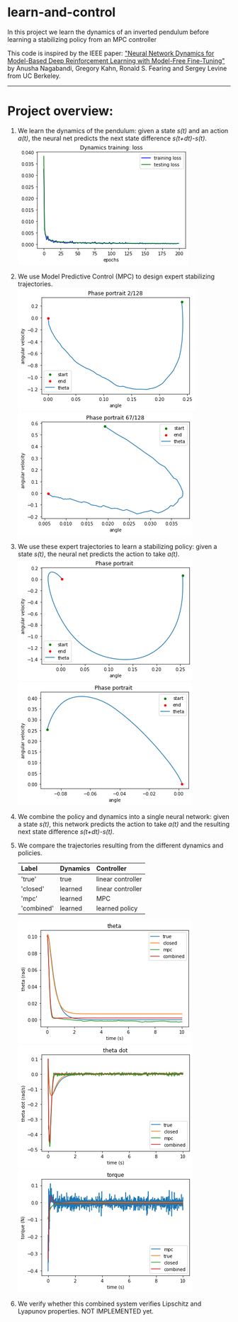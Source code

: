# learn-and-control

In this project we learn the dynamics of an inverted pendulum before learning a stabilizing policy from an MPC controller


This code is inspired by the IEEE paper:
["Neural Network Dynamics for Model-Based Deep Reinforcement Learning with Model-Free Fine-Tuning"](https://ieeexplore.ieee.org/abstract/document/8463189)
by Anusha Nagabandi, Gregory Kahn, Ronald S. Fearing and Sergey Levine from UC Berkeley.

---
# Project overview:
1. We learn the dynamics of the pendulum: given a state *s(t)* and an action *a(t)*, the neural net predicts the next state difference *s(t+dt)-s(t)*.
    ![Dynamics training loss](Plots/Dynamics_training_loss.png "Training loss for the dynamics")
    
2. We use Model Predictive Control (MPC) to design expert stabilizing trajectories.
    ![A trajectory generated by MPC](Plots/Expert_MPC_traj.png "An expert MPC trajectory")
    ![Another trajectory generated by MPC](Plots/Expert_MPC_traj2.png "Another expert MPC trajectory")

3. We use these expert trajectories to learn a stabilizing policy: given a state *s(t)*, the neural net predicts the action to take *a(t)*.
    ![A trajectory generated by the policy](Plots/Policy_traj.png "An on-policy trajectory")
    ![Another trajectory generated by the policy](Plots/Policy_traj2.png "Another on-policy trajectory")
    
4. We combine the policy and dynamics into a single neural network: given a state *s(t)*, this network predicts the action to take *a(t)* and the resulting next state difference *s(t+dt)-s(t)*.
    
5. We compare the trajectories resulting from the different dynamics and policies. 

    | Label | Dynamics | Controller |
    | ----------- | ----------- | ---------- |
    | 'true' | true | linear controller |
    | 'closed' | learned | linear controller |
    | 'mpc' | learned | MPC |
    | 'combined' | learned | learned policy |

    ![Angle of the pendulum](Plots/theta.png "Angle of the pendulum")
    ![Angular velocity of the pendulum](Plots/theta_dot.png "Angular velocity of the pendulum")
    ![Torque applied to the pendulum](Plots/torque.png "Torque applied to the pendulum")


6. We verify whether this combined system verifies Lipschitz and Lyapunov properties.   NOT IMPLEMENTED yet.
